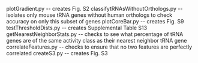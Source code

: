 plotGradient.py -- creates Fig. S2
classifytRNAsWithoutOrthologs.py -- isolates only mouse tRNA genes without human orthologs to check accuracy on only this subset of genes
plotCoreBar.py -- creates Fig. S9
testThresholdDists.py -- creates Supplemental Table S13
getNearestNeighborStats.py -- checks to see what percentage of tRNA genes are of the same activity class as their nearest neighbor tRNA gene
correlateFeatures.py -- checks to ensure that no two features are perfectly correlated
createS3.py -- creates Fig. S3